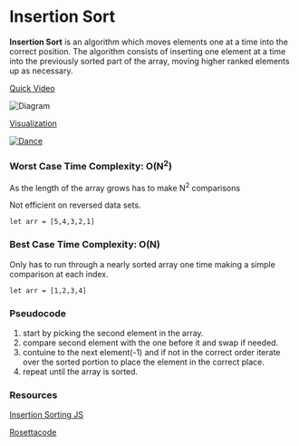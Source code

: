 # Insertion Sort

**Insertion Sort** is an algorithm which moves elements one at a time into the correct position. The algorithm consists of inserting one element at a time into the previously sorted part of the array, moving higher ranked elements up as necessary.

[Quick Video](https://www.youtube.com/watch?v=OGzPmgsI-pQ)

![Diagram](./insertionsort.png)

[Visualization](https://visualgo.net/en/sorting)

[![Dance](sortDance.png)](https://www.youtube.com/watch?v=ROalU379l3U)

### Worst Case Time Complexity: O(N<sup>2</sup>)

As the length of the array grows has to make N<sup>2</sup> comparisons

Not efficient on reversed data sets.

`let arr = [5,4,3,2,1]`

### Best Case Time Complexity: O(N)

Only has to run through a nearly sorted array one time making a simple comparison at each index.

`let arr = [1,2,3,4]`


### Pseudocode

  1. start by picking the second element in the array.
  2. compare second element with the one before it and swap if needed.
  3. contuine to the next element(-1) and if not in the correct order iterate over the sorted portion to place the element in the correct place.
  4. repeat until the array is sorted.


### Resources

[Insertion Sorting JS](https://dev.to/ryan_dunton/insertion-sorting-for-beginners-in-js------fkg)

[Rosettacode](https://rosettacode.org/wiki/Sorting_algorithms/Insertion_sort)
